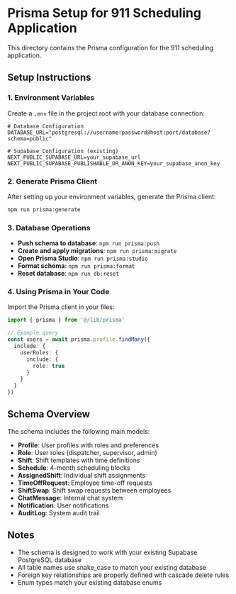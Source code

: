 # Prisma Setup for 911 Scheduling Application

This directory contains the Prisma configuration for the 911 scheduling application.

## Setup Instructions

### 1. Environment Variables

Create a `.env` file in the project root with your database connection:

```env
# Database Configuration
DATABASE_URL="postgresql://username:password@host:port/database?schema=public"

# Supabase Configuration (existing)
NEXT_PUBLIC_SUPABASE_URL=your_supabase_url
NEXT_PUBLIC_SUPABASE_PUBLISHABLE_OR_ANON_KEY=your_supabase_anon_key
```

### 2. Generate Prisma Client

After setting up your environment variables, generate the Prisma client:

```bash
npm run prisma:generate
```

### 3. Database Operations

- **Push schema to database**: `npm run prisma:push`
- **Create and apply migrations**: `npm run prisma:migrate`
- **Open Prisma Studio**: `npm run prisma:studio`
- **Format schema**: `npm run prisma:format`
- **Reset database**: `npm run db:reset`

### 4. Using Prisma in Your Code

Import the Prisma client in your files:

```typescript
import { prisma } from '@/lib/prisma'

// Example query
const users = await prisma.profile.findMany({
  include: {
    userRoles: {
      include: {
        role: true
      }
    }
  }
})
```

## Schema Overview

The schema includes the following main models:

- **Profile**: User profiles with roles and preferences
- **Role**: User roles (dispatcher, supervisor, admin)
- **Shift**: Shift templates with time definitions
- **Schedule**: 4-month scheduling blocks
- **AssignedShift**: Individual shift assignments
- **TimeOffRequest**: Employee time-off requests
- **ShiftSwap**: Shift swap requests between employees
- **ChatMessage**: Internal chat system
- **Notification**: User notifications
- **AuditLog**: System audit trail

## Notes

- The schema is designed to work with your existing Supabase PostgreSQL database
- All table names use snake_case to match your existing database
- Foreign key relationships are properly defined with cascade delete rules
- Enum types match your existing database enums 